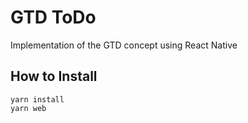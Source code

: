 # GTD ToDo
Implementation of the GTD concept using React Native

## How to Install
```console
yarn install
yarn web
```
